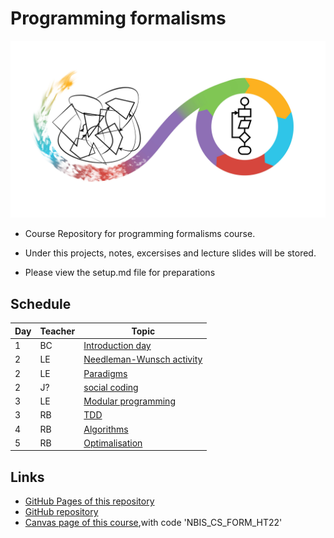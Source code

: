 # Programming formalisms

![](Formalism.png)

- Course Repository for programming formalisms course.
- Under this projects, notes, excersises and lecture slides will be stored.

- Please view the setup.md file for preparations


## Schedule

Day | Teacher | Topic
----|---------|-------------------------------------------
1   | BC      | [Introduction day](https://uppmax.github.io/programming_formalisms_intro/index.html)
2   | LE      | [Needleman-Wunsch activity](DevelopmentDesign/Needleman_Wunsch_activity.md)
2   | LE      | [Paradigms](DevelopmentDesign/README.md)
2   | J?      | [social coding](https://github.com/UPPMAX/programming_formalisms/tree/main/common-practices)
3   | LE      | [Modular programming](https://github.com/UPPMAX/programming_formalisms/blob/main/DevelopmentDesign/Modular_Programming.pdf)
3   | RB      | [TDD](tdd/README.md)
4   | RB      | [Algorithms](https://uppsala.instructure.com/courses/69215/pages/introduction-to-algorithms-and-datastructures?module_item_id=502918)
5   | RB      | [Optimalisation](optimalisation/README.md)

## Links

 * [GitHub Pages of this repository](https://uppmax.github.io/programming_formalisms/)
 * [GitHub repository](https://github.com/UPPMAX/programming_formalisms)
 * [Canvas page of this course](https://uppsala.instructure.com/courses/69215),with code 'NBIS_CS_FORM_HT22'